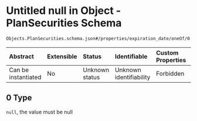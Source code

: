 # Untitled null in Object - PlanSecurities Schema

```txt
Objects.PlanSecurities.schema.json#/properties/expiration_date/oneOf/0
```

| Abstract            | Extensible | Status         | Identifiable            | Custom Properties | Additional Properties | Access Restrictions | Defined In                                                                                          |
| :------------------ | :--------- | :------------- | :---------------------- | :---------------- | :-------------------- | :------------------ | :-------------------------------------------------------------------------------------------------- |
| Can be instantiated | No         | Unknown status | Unknown identifiability | Forbidden         | Allowed               | none                | [PlanSecurities.schema.json\*](../schema/objects/PlanSecurities.schema.json "open original schema") |

## 0 Type

`null`, the value must be null
